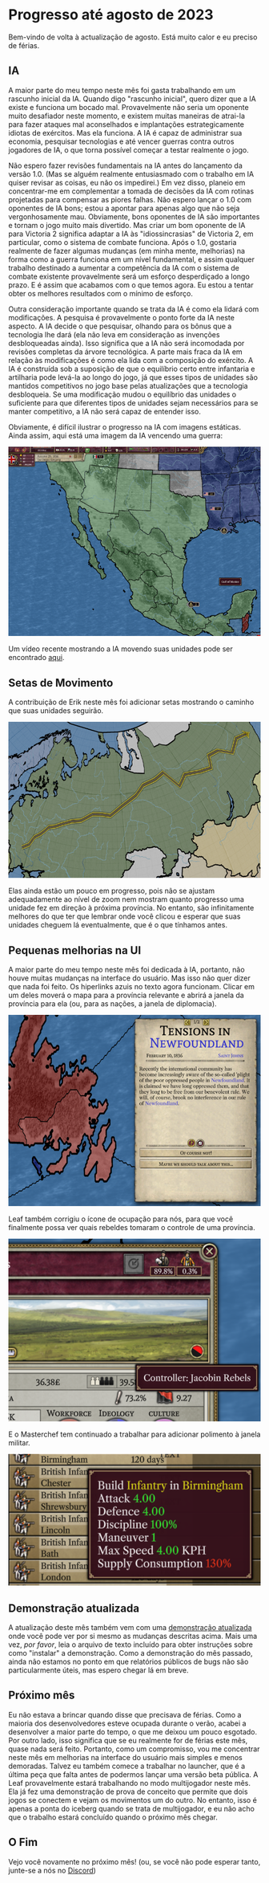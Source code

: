 # Progresso até agosto de 2023

Bem-vindo de volta à actualização de agosto. Está muito calor e eu preciso de férias.

## IA

A maior parte do meu tempo neste mês foi gasta trabalhando em um rascunho inicial da IA. Quando digo "rascunho inicial", quero dizer que a IA existe e funciona um bocado mal. Provavelmente não seria um oponente muito desafiador neste momento, e existem muitas maneiras de atrai-la para fazer ataques mal aconselhados e implantações estrategicamente idiotas de exércitos. Mas ela funciona. A IA é capaz de administrar sua economia, pesquisar tecnologias e até vencer guerras contra outros jogadores de IA, o que torna possível começar a testar realmente o jogo.

Não espero fazer revisões fundamentais na IA antes do lançamento da versão 1.0. (Mas se alguém realmente entusiasmado com o trabalho em IA quiser revisar as coisas, eu não os impedirei.) Em vez disso, planeio em concentrar-me em complementar a tomada de decisões da IA com rotinas projetadas para compensar as piores falhas. Não espero lançar o 1.0 com oponentes de IA bons; estou a apontar para apenas algo que não seja vergonhosamente mau. Obviamente, bons oponentes de IA são importantes e tornam o jogo muito mais divertido. Mas criar um bom oponente de IA para Victoria 2 significa adaptar a IA às "idiossincrasias" de Victoria 2, em particular, como o sistema de combate funciona. Após o 1.0, gostaria realmente de fazer algumas mudanças (em minha mente, melhorias) na forma como a guerra funciona em um nível fundamental, e assim qualquer trabalho destinado a aumentar a competência da IA com o sistema de combate existente provavelmente será um esforço desperdiçado a longo prazo. E é assim que acabamos com o que temos agora. Eu estou a tentar obter os melhores resultados com o mínimo de esforço.

Outra consideração importante quando se trata da IA é como ela lidará com modificações. A pesquisa é provavelmente o ponto forte da IA neste aspecto. A IA decide o que pesquisar, olhando para os bônus que a tecnologia lhe dará (ela não leva em consideração as invenções desbloqueadas ainda). Isso significa que a IA não será incomodada por revisões completas da árvore tecnológica. A parte mais fraca da IA em relação às modificações é como ela lida com a composição do exército. A IA é construída sob a suposição de que o equilíbrio certo entre infantaria e artilharia pode levá-la ao longo do jogo, já que esses tipos de unidades são mantidos competitivos no jogo base pelas atualizações que a tecnologia desbloqueia. Se uma modificação mudou o equilíbrio das unidades o suficiente para que diferentes tipos de unidades sejam necessários para se manter competitivo, a IA não será capaz de entender isso.

Obviamente, é difícil ilustrar o progresso na IA com imagens estáticas. Ainda assim, aqui está uma imagem da IA vencendo uma guerra:

![Vitória mexicana](./images/victory.png)

Um vídeo recente mostrando a IA movendo suas unidades pode ser encontrado [aqui](https://www.youtube.com/watch?v=ua1n0MNf9mo).

## Setas de Movimento

A contribuição de Erik neste mês foi adicionar setas mostrando o caminho que suas unidades seguirão.

![Setas](./images/arrow.png)

Elas ainda estão um pouco em progresso, pois não se ajustam adequadamente ao nível de zoom nem mostram quanto progresso uma unidade fez em direção à próxima província. No entanto, são infinitamente melhores do que ter que lembrar onde você clicou e esperar que suas unidades cheguem lá eventualmente, que é o que tínhamos antes.

## Pequenas melhorias na UI

A maior parte do meu tempo neste mês foi dedicada à IA, portanto, não houve muitas mudanças na interface do usuário. Mas isso não quer dizer que nada foi feito. Os hiperlinks azuis no texto agora funcionam. Clicar em um deles moverá o mapa para a província relevante e abrirá a janela da província para ela (ou, para as nações, a janela de diplomacia).

![Evento](./images/event.png)

Leaf também corrigiu o ícone de ocupação para nós, para que você finalmente possa ver quais rebeldes tomaram o controle de uma província.

![Ocupação rebelde](./images/rebels.png)

E o Masterchef tem continuado a trabalhar para adicionar polimento à janela militar.

![Dica da unidade](./images/tooltip.png)

## Demonstração atualizada

A atualização deste mês também vem com uma [demonstração atualizada](https://github.com/Nivaturimika/Katerina-Engine/releases/download/v0.0.2-demo/2023-8-7-DEMO.zip) onde você pode ver por si mesmo as mudanças descritas acima. Mais uma vez, *por favor*, leia o arquivo de texto incluído para obter instruções sobre como "instalar" a demonstração. Como a demonstração do mês passado, ainda não estamos no ponto em que relatórios públicos de bugs não são particularmente úteis, mas espero chegar lá em breve.

## Próximo mês

Eu não estava a brincar quando disse que precisava de férias. Como a maioria dos desenvolvedores esteve ocupada durante o verão, acabei a desenvolver a maior parte do tempo, o que me deixou um pouco esgotado. Por outro lado, isso significa que se eu realmente for de férias este mês, quase nada será feito. Portanto, como um compromisso, vou me concentrar neste mês em melhorias na interface do usuário mais simples e menos demoradas. Talvez eu também comece a trabalhar no launcher, que é a última peça que falta antes de podermos lançar uma versão beta pública. A Leaf provavelmente estará trabalhando no modo multijogador neste mês. Ela já fez uma demonstração de prova de conceito que permite que dois jogos se conectem e vejam os movimentos um do outro. No entanto, isso é apenas a ponta do iceberg quando se trata de multijogador, e eu não acho que o trabalho estará concluído quando o próximo mês chegar.

## O Fim

Vejo você novamente no próximo mês! (ou, se você não pode esperar tanto, junte-se a nós no [Discord](https://discord.gg/QUJExr4mRn))